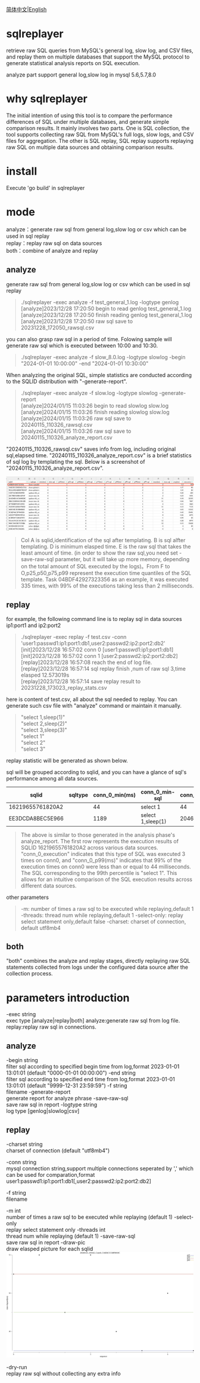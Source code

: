 
[简体中文](./README.md)|[English](./README_EN.md)


# sqlreplayer
retrieve raw SQL queries from MySQL's general log, slow log, and CSV files, and replay them on multiple databases that support the MySQL protocol to generate statistical analysis reports on SQL execution.

analyze part support general log,slow log in mysql 5.6,5.7,8.0 

# why sqlreplayer

The initial intention of using this tool is to compare the performance differences of SQL under multiple databases, and generate simple comparison results. 
It mainly involves two parts. One is SQL collection, the tool supports collecting raw SQL from MySQL's full logs, slow logs, and CSV files for aggregation. The other is SQL replay, SQL replay supports replaying raw SQL on multiple data sources and obtaining comparison results.

# install

Execute 'go build' in sqlreplayer

# mode

analyze：generate raw sql from general log,slow log or csv which can be used in sql replay  
replay：replay raw sql on data sources  
both：combine of analyze and replay  


## analyze 

generate raw sql from general log,slow log or csv which can be used in sql replay

> ./sqlreplayer -exec analyze -f test_general_1.log -logtype genlog  
[analyze]2023/12/28 17:20:50 begin to read genlog test_general_1.log  
[analyze]2023/12/28 17:20:50 finish reading genlog test_general_1.log  
[analyze]2023/12/28 17:20:50 raw sql save to 20231228_172050_rawsql.csv  

you can also grasp raw sql in a period of time. Folowing sample will generate raw sql which is executed between 10:00 and 10:30.

>./sqlreplayer -exec analyze -f slow_8.0.log -logtype slowlog -begin "2024-01-01 10:00:00" -end "2024-01-01 10:30:00" 

When analyzing the original SQL, simple statistics are conducted according to the SQLID distribution with "-generate-report".

>./sqlreplayer -exec analyze -f slow.log -logtype slowlog -generate-report  
[analyze]2024/01/15 11:03:26 begin to read slowlog slow.log  
[analyze]2024/01/15 11:03:26 finish reading slowlog slow.log  
[analyze]2024/01/15 11:03:26 raw sql save to 20240115_110326_rawsql.csv  
[analyze]2024/01/15 11:03:26 raw sql save to 20240115_110326_analyze_report.csv  

"20240115_110326_rawsql.csv" saves info from log, including original sql,elapsed time.
"20240115_110326_analyze_report.csv" is a brief statistics of sql log by templating the sql. Below is a screenshot of "20240115_110326_analyze_report.csv".

![analyze result](example/analyze_report.png)

>Col A is sqlid,identification of the sql after templating. B is sql alfter templating. D is minimum elasped time. E is the raw sql that takes the least amount of time. (in order to show the raw sql,you need set -save-raw-sql parameter, but it will take up more memory, depending on the total amount of SQL executed by the logs)。From F to O,p25,p50,p75,p99 represent the execution time quantiles of the SQL template. Task 04BDF42927323356 as an example, it  was executed 335 times, with 99% of the executions taking less than 2 milliseconds.



## replay 

for example, the following command line is to replay sql in data sources ip1:port1 and ip2:port2

>./sqlreplayer -exec replay -f test.csv -conn  'user1:passwd1:ip1:port1:db1,user2:passwd2:ip2:port2:db2'  
[init]2023/12/28 16:57:02 conn 0 [user1:passwd1:ip1:port1:db1]  
[init]2023/12/28 16:57:02 conn 1 [user2:passwd2:ip2:port2:db2]  
[replay]2023/12/28 16:57:08 reach the end of log file.  
[replay]2023/12/28 16:57:14 sql replay finish ,num of raw sql 3,time elasped 12.573019s  
[replay]2023/12/28 16:57:14 save replay result to 20231228_173023_replay_stats.csv

here is content of test.csv, all about the sql needed to replay. You can generate such csv file with "analyze" command or maintain it manually.
>"select 1,sleep(1)"  
"select 2,sleep(2)"  
"select 3,sleep(3)"  
"select 1"  
"select 2"  
"select 3"  



replay statistic will be generated as shown below.

sql will be grouped according to sqlid, and you can have a glance of sql's performance among all data sources.


| sqlid            | sqltype | conn_0_min(ms) | conn_0_min-sql | conn_0_p99(ms) | conn_0_p99-sql | conn_0_max(ms) | conn_0_max-sql | conn_0_avg(ms) | conn_0_execution | conn_1_min(ms) | conn_1_min-sql | conn_1_p99(ms) | conn_1_p99-sql | conn_1_max(ms) | conn_1_max-sql | conn_1_avg(ms) | conn_1_execution |
|------------------|---------|----------------|----------------|----------------|----------------|----------------|----------------|----------------|------------------|----------------|----------------|----------------|----------------|----------------|----------------|----------------|------------------|
| 16219655761820A2 |         | 44             | select 1       | 44             | select 2       | 45             | select 3       | 44.33          | 3                | 44             | select 2       | 44             | select 3       | 45             | select 1       | 44.33          | 3                |
| EE3DCDA8BEC5E966 |         | 1189           | select 1,sleep(1) | 2046           | select 2,sleep(2) | 3047           | select 3,sleep(3) | 2094.00        | 3                | 1186           | select 1,sleep(1) | 2046           | select 2,sleep(2) | 3048           | select 3,sleep(3) | 2093.33        | 3                |


>The above is similar to those generated in the analysis phase's analyze_report. The first row represents the execution results of SQLID 16219655761820A2 across various data sources. "conn_0_execution" indicates that this type of SQL was executed 3 times on conn0, and "conn_0_p99(ms)" indicates that 99% of the execution times on conn0 were less than or equal to 44 milliseconds. The SQL corresponding to the 99th percentile is "select 1". This allows for an intuitive comparison of the SQL execution results across different data sources.



other parameters

>-m: number of times a raw sql to be executed while replaying,default 1  
-threads: thread num while replaying,default 1
-select-only: replay select statement only,default false
-charset: charset of connection, default utf8mb4

## both

"both" combines the analyze and replay stages, directly replaying raw SQL statements collected from logs under the configured data source after the collection process.



# parameters introduction

  -exec string  
        exec type [analyze|replay|both]
        analyze:generate raw sql from log file.
        replay:replay raw sql in connections.

## analyze

  -begin string  
        filter sql according to specified begin time from log,format 2023-01-01 13:01:01 (default "0000-01-01 00:00:00")
  -end string  
        filter sql according to specified end time from log,format 2023-01-01 13:01:01 (default "9999-12-31 23:59:59")
  -f string  
        filename
  -generate-report  
        generate report for analyze phrase
  -save-raw-sql  
        save raw sql in report
  -logtype string  
        log type [genlog|slowlog|csv]


## replay
 -charset string  
        charset of connection (default "utf8mb4")

 -conn string  
        mysql connection string,support multiple connections seperated by ',' which can be used for comparation,format user1:passwd1:ip1:port1:db1[,user2:passwd2:ip2:port2:db2]

  -f string  
        filename

  -m int  
        number of times a raw sql to be executed while replaying (default 1)
  -select-only  
        replay select statement only
  -threads int  
        thread num while replaying (default 1)
  -save-raw-sql  
        save raw sql in report
  -draw-pic  
        draw elasped picture for each sqlid
![scatter graph example](example/20240123_181642_Conn0_CA6E6CCC68F8018C.png)

  -dry-run  
        replay raw sql without collecting any extra info
